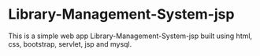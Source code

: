 # Library-Management-System-jsp
 This is a simple web app Library-Management-System-jsp  built using html, css, bootstrap, servlet, jsp and mysql.
